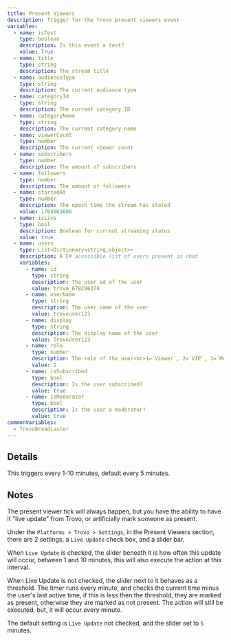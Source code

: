 ```yaml
---
title: Present Viewers
description: Trigger for the Trovo present viewers event
variables:
  - name: isTest
    type: boolean
    description: Is this event a test?
    value: True
  - name: title
    type: string
    description: The stream title
  - name: audienceType
    type: string
    description: The current audience type
  - name: categoryId
    type: string
    description: The current category ID
  - name: categoryName
    type: string
    description: The current category name
  - name: viewerCount
    type: number
    description: The current viewer count
  - name: subscribers
    type: number
    description: The amount of subscribers
  - name: followers
    type: number
    description: The amount of followers
  - name: startedAt
    type: number
    description: The epoch time the stream has stated
    value: 1704063600
  - name: isLive
    type: bool
    description: Boolean for current streaming status
    value: true
  - name: users
    type: List<Dictionary<string,object>>
    description: A C# accessible list of users present in chat
    variables:
      - name: id
        type: string
        description: The user id of the user
        value: trovo_678296378
      - name: userName
        type: string
        description: The user name of the user
        value: trovouser123
      - name: display
        type: string
        description: The display name of the user
        value: TrovoUser123
      - name: role
        type: number
        description: The role of the user<br>1=`Viewer`, 2=`VIP`, 3=`Moderator`, 4=`Broadcaster`
        value: 1
      - name: isSubscribed
        type: bool
        description: Is the user subscribed?
        value: true
      - name: isModerator
        type: bool
        description: Is the user a moderator?
        value: true
commonVariables:
  - TrovoBroadcaster
---
```


## Details
This triggers every 1-10 minutes, default every 5 minutes.

## Notes
The present viewer tick will always happen, but you have the ability to have it "live update" from Trovo, or artificially mark someone as present.

Under the `Platforms > Trovo > Settings`, in the Present Viewers section, there are 2 settings, a `Live Update` check box, and a slider bar.

When `Live Update` is checked, the slider beneath it is how often this update will occur, between 1 and 10 minutes, this will also execute the action at this interval.

When Live Update is not checked, the slider next to it behaves as a threshold. The timer runs every minute, and checks the current time minus the user's last active time, if this is less then the threshold, they are marked as present, otherwise they are marked as not present.  The action will still be executed, but, it will occur every minute.

The default setting is `Live Update` not checked, and the slider set to `5` minutes.